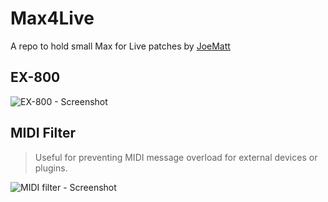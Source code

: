 # Max4Live

A repo to hold small Max for Live patches by [JoeMatt](https://github.com/JoeMatt/)

## EX-800

![EX-800 - Screenshot](https://user-images.githubusercontent.com/399864/128935259-fbf58efa-0dd8-428f-8909-99b5f406652f.jpeg)

## MIDI Filter

> Useful for preventing MIDI message overload for external devices or plugins.

![MIDI filter - Screenshot](https://user-images.githubusercontent.com/399864/128935275-c963cf95-ff8f-4a63-8d78-de13f341e44a.png)
